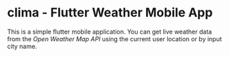 # clima - Flutter Weather Mobile App

This is a simple flutter mobile application. You can get live weather data from the *Open Weather Map API* using the current user location or by input city name.

